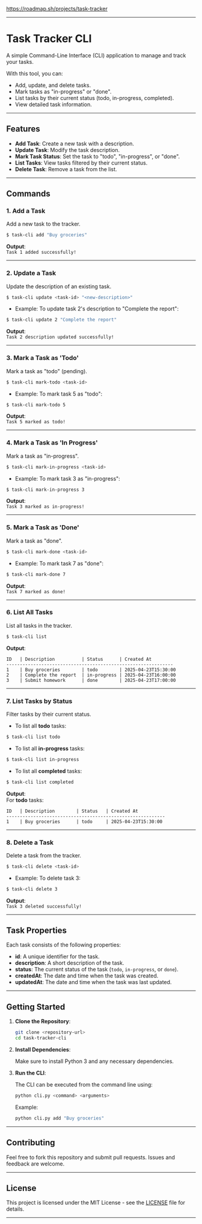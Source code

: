 https://roadmap.sh/projects/task-tracker

---

# Task Tracker CLI

A simple Command-Line Interface (CLI) application to manage and track your tasks.

With this tool, you can:
- Add, update, and delete tasks.
- Mark tasks as "in-progress" or "done".
- List tasks by their current status (todo, in-progress, completed).
- View detailed task information.

---

## Features

- **Add Task**: Create a new task with a description.
- **Update Task**: Modify the task description.
- **Mark Task Status**: Set the task to "todo", "in-progress", or "done".
- **List Tasks**: View tasks filtered by their current status.
- **Delete Task**: Remove a task from the list.

---

## Commands

### 1. **Add a Task**

Add a new task to the tracker.

```bash
$ task-cli add "Buy groceries"
```

**Output**:  
`Task 1 added successfully!`

---

### 2. **Update a Task**

Update the description of an existing task.

```bash
$ task-cli update <task-id> "<new-description>"
```

- Example: To update task 2's description to "Complete the report":

```bash
$ task-cli update 2 "Complete the report"
```

**Output**:  
`Task 2 description updated successfully!`

---

### 3. **Mark a Task as 'Todo'**

Mark a task as "todo" (pending).

```bash
$ task-cli mark-todo <task-id>
```

- Example: To mark task 5 as "todo":

```bash
$ task-cli mark-todo 5
```

**Output**:  
`Task 5 marked as todo!`

---

### 4. **Mark a Task as 'In Progress'**

Mark a task as "in-progress".

```bash
$ task-cli mark-in-progress <task-id>
```

- Example: To mark task 3 as "in-progress":

```bash
$ task-cli mark-in-progress 3
```

**Output**:  
`Task 3 marked as in-progress!`

---

### 5. **Mark a Task as 'Done'**

Mark a task as "done".

```bash
$ task-cli mark-done <task-id>
```

- Example: To mark task 7 as "done":

```bash
$ task-cli mark-done 7
```

**Output**:  
`Task 7 marked as done!`

---

### 6. **List All Tasks**

List all tasks in the tracker.

```bash
$ task-cli list
```

**Output**:  
```
ID   | Description          | Status      | Created At          
--------------------------------------------------------------
1    | Buy groceries        | todo        | 2025-04-23T15:30:00  
2    | Complete the report  | in-progress | 2025-04-23T16:00:00  
3    | Submit homework      | done        | 2025-04-23T17:00:00 
```

---

### 7. **List Tasks by Status**

Filter tasks by their current status.

- To list all **todo** tasks:

```bash
$ task-cli list todo
```

- To list all **in-progress** tasks:

```bash
$ task-cli list in-progress
```

- To list all **completed** tasks:

```bash
$ task-cli list completed
```

**Output**:  
For **todo** tasks:

```
ID   | Description        | Status   | Created At          
-----------------------------------------------------------
1    | Buy groceries      | todo     | 2025-04-23T15:30:00 
```

---

### 8. **Delete a Task**

Delete a task from the tracker.

```bash
$ task-cli delete <task-id>
```

- Example: To delete task 3:

```bash
$ task-cli delete 3
```

**Output**:  
`Task 3 deleted successfully!`

---

## Task Properties

Each task consists of the following properties:

- **id**: A unique identifier for the task.
- **description**: A short description of the task.
- **status**: The current status of the task (`todo`, `in-progress`, or `done`).
- **createdAt**: The date and time when the task was created.
- **updatedAt**: The date and time when the task was last updated.

---

## Getting Started

1. **Clone the Repository**:

   ```bash
   git clone <repository-url>
   cd task-tracker-cli
   ```

2. **Install Dependencies**:

   Make sure to install Python 3 and any necessary dependencies.

3. **Run the CLI**:

   The CLI can be executed from the command line using:

   ```bash
   python cli.py <command> <arguments>
   ```

   Example:

   ```bash
   python cli.py add "Buy groceries"
   ```

---

## Contributing

Feel free to fork this repository and submit pull requests. Issues and feedback are welcome.

---

## License

This project is licensed under the MIT License - see the [LICENSE](LICENSE) file for details.

---
